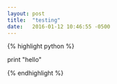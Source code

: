 ```yaml
---
layout: post
title:  "testing"
date:   2016-01-12 10:46:55 -0500
---
```



{% highlight python %}

print "hello"

{% endhighlight %}